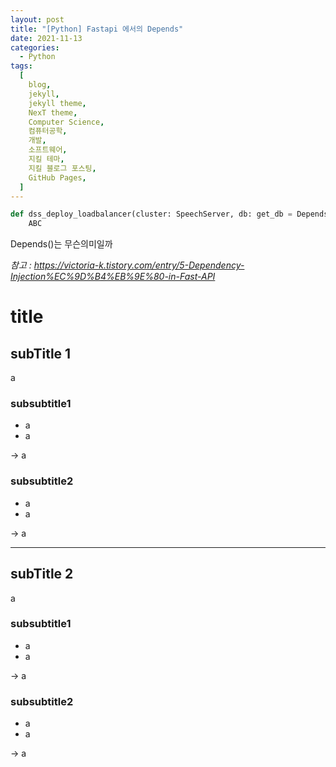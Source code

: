 ```yaml
---
layout: post
title: "[Python] Fastapi 에서의 Depends"
date: 2021-11-13
categories:
  - Python
tags:
  [
    blog,
    jekyll,
    jekyll theme,
    NexT theme,
    Computer Science,
    컴퓨터공학,
    개발,
    소프트웨어,
    지킬 테마,
    지킬 블로그 포스팅,
    GitHub Pages,
  ]
---
```


```py
def dss_deploy_loadbalancer(cluster: SpeechServer, db: get_db = Depends()):
    ABC
```

Depends()는 무슨의미일까

_참고 : https://victoria-k.tistory.com/entry/5-Dependency-Injection%EC%9D%B4%EB%9E%80-in-Fast-API_

# title

## subTitle 1

a

### subsubtitle1

- a
- a

-> a

### subsubtitle2

- a
- a

-> a

---

## subTitle 2

a

### subsubtitle1

- a
- a

-> a

### subsubtitle2

- a
- a

-> a
